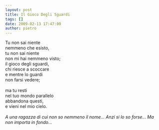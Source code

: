 ```yaml
---
layout: post
title: Il Gioco Degli Sguardi
tags: []
date: 2009-02-13 17:47:00
author: pietro
---
```

Tu non sai niente<br/>nemmeno che esisto,<br/>tu non sai niente<br/>non mi hai nemmeno visto;<br/>il gioco degli sguardi,<br/>chi riesce a scoccare<br/>e mentre lo guardi<br/>non farsi vedere;<br/><br/>ma tu resti<br/>nel tuo mondo parallelo<br/>abbandona questi,<br/>e vieni nel mio cielo.<br/><br/><span style="font-style: italic">A una ragazza di cui non so nemmeno il nome... Anzi si lo so forse... Ma non importa in fondo...</span>
